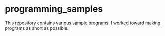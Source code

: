 # programming_samples
This repository contains various sample programs.
I worked toward making programs as short as possible.



